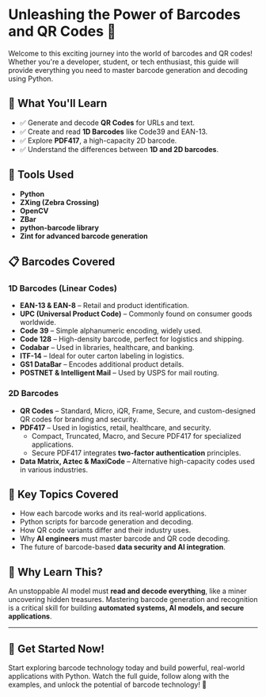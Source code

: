 # Unleashing the Power of Barcodes and QR Codes 🚀

Welcome to this exciting journey into the world of barcodes and QR codes! Whether you're a developer, student, or tech enthusiast, this guide will provide everything you need to master barcode generation and decoding using Python.

## 📌 What You'll Learn

- ✅ Generate and decode **QR Codes** for URLs and text.
- ✅ Create and read **1D Barcodes** like Code39 and EAN-13.
- ✅ Explore **PDF417**, a high-capacity 2D barcode.
- ✅ Understand the differences between **1D and 2D barcodes**.

## 🔧 Tools Used

- **Python**
- **ZXing (Zebra Crossing)**
- **OpenCV**
- **ZBar**
- **python-barcode library**
- **Zint for advanced barcode generation**

## 📋 Barcodes Covered

### **1D Barcodes (Linear Codes)**

- **EAN-13 & EAN-8** – Retail and product identification.
- **UPC (Universal Product Code)** – Commonly found on consumer goods worldwide.
- **Code 39** – Simple alphanumeric encoding, widely used.
- **Code 128** – High-density barcode, perfect for logistics and shipping.
- **Codabar** – Used in libraries, healthcare, and banking.
- **ITF-14** – Ideal for outer carton labeling in logistics.
- **GS1 DataBar** – Encodes additional product details.
- **POSTNET & Intelligent Mail** – Used by USPS for mail routing.

### **2D Barcodes**

- **QR Codes** – Standard, Micro, iQR, Frame, Secure, and custom-designed QR codes for branding and security.
- **PDF417** – Used in logistics, retail, healthcare, and security.
  - Compact, Truncated, Macro, and Secure PDF417 for specialized applications.
  - Secure PDF417 integrates **two-factor authentication** principles.
- **Data Matrix, Aztec & MaxiCode** – Alternative high-capacity codes used in various industries.

## 🎯 Key Topics Covered

- How each barcode works and its real-world applications.
- Python scripts for barcode generation and decoding.
- How QR code variants differ and their industry uses.
- Why **AI engineers** must master barcode and QR code decoding.
- The future of barcode-based **data security and AI integration**.

## 🌟 Why Learn This?

An unstoppable AI model must **read and decode everything**, like a miner uncovering hidden treasures. Mastering barcode generation and recognition is a critical skill for building **automated systems, AI models, and secure applications**.

---

## 📜 Get Started Now!

Start exploring barcode technology today and build powerful, real-world applications with Python. Watch the full guide, follow along with the examples, and unlock the potential of barcode technology! 🚀
